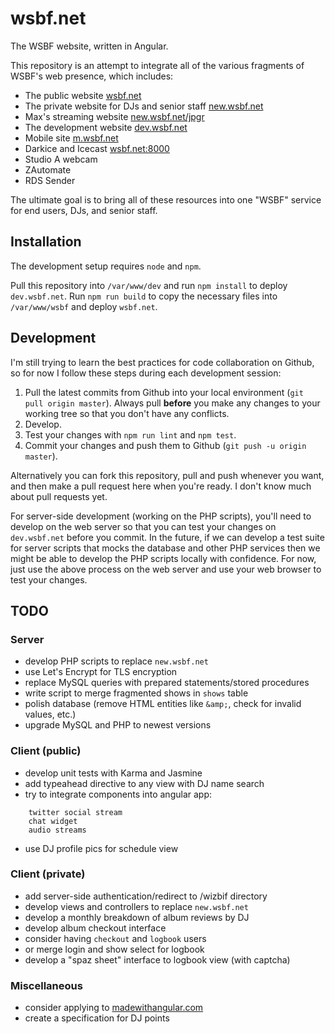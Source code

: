 wsbf.net
========

The WSBF website, written in Angular.

This repository is an attempt to integrate all of the various fragments of WSBF's web presence, which includes:

- The public website [wsbf.net](http://wsbf.net)
- The private website for DJs and senior staff [new.wsbf.net](http://new.wsbf.net)
- Max's streaming website [new.wsbf.net/jpgr](http://new.wsbf.net/jpgr)
- The development website [dev.wsbf.net](http://dev.wsbf.net)
- Mobile site [m.wsbf.net](http://m.wsbf.net)
- Darkice and Icecast [wsbf.net:8000](http://wsbf.net:8000)
- Studio A webcam
- ZAutomate
- RDS Sender

The ultimate goal is to bring all of these resources into one "WSBF" service for end users, DJs, and senior staff.

## Installation

The development setup requires `node` and `npm`.

Pull this repository into `/var/www/dev` and run `npm install` to deploy `dev.wsbf.net`. Run `npm run build` to copy the necessary files into `/var/www/wsbf` and deploy `wsbf.net`.

## Development

I'm still trying to learn the best practices for code collaboration on Github, so for now I follow these steps during each development session:

1. Pull the latest commits from Github into your local environment (`git pull origin master`). Always pull __before__ you make any changes to your working tree so that you don't have any conflicts.
2. Develop.
3. Test your changes with `npm run lint` and `npm test`.
4. Commit your changes and push them to Github (`git push -u origin master`).

Alternatively you can fork this repository, pull and push whenever you want, and then make a pull request here when you're ready. I don't know much about pull requests yet.

For server-side development (working on the PHP scripts), you'll need to develop on the web server so that you can test your changes on `dev.wsbf.net` before you commit. In the future, if we can develop a test suite for server scripts that mocks the database and other PHP services then we might be able to develop the PHP scripts locally with confidence. For now, just use the above process on the web server and use your web browser to test your changes.

## TODO

### Server

- develop PHP scripts to replace `new.wsbf.net`
- use Let's Encrypt for TLS encryption
- replace MySQL queries with prepared statements/stored procedures
- write script to merge fragmented shows in `shows` table
- polish database (remove HTML entities like `&amp;`, check for invalid values, etc.)
- upgrade MySQL and PHP to newest versions

### Client (public)

- develop unit tests with Karma and Jasmine
- add typeahead directive to any view with DJ name search
- try to integrate components into angular app:

```
	twitter social stream
	chat widget
	audio streams
```
- use DJ profile pics for schedule view

### Client (private)

- add server-side authentication/redirect to /wizbif directory
- develop views and controllers to replace `new.wsbf.net`
- develop a monthly breakdown of album reviews by DJ
- develop album checkout interface
- consider having `checkout` and `logbook` users
- or merge login and show select for logbook
- develop a "spaz sheet" interface to logbook view (with captcha)

### Miscellaneous

- consider applying to [madewithangular.com](https://www.madewithangular.com)
- create a specification for DJ points
